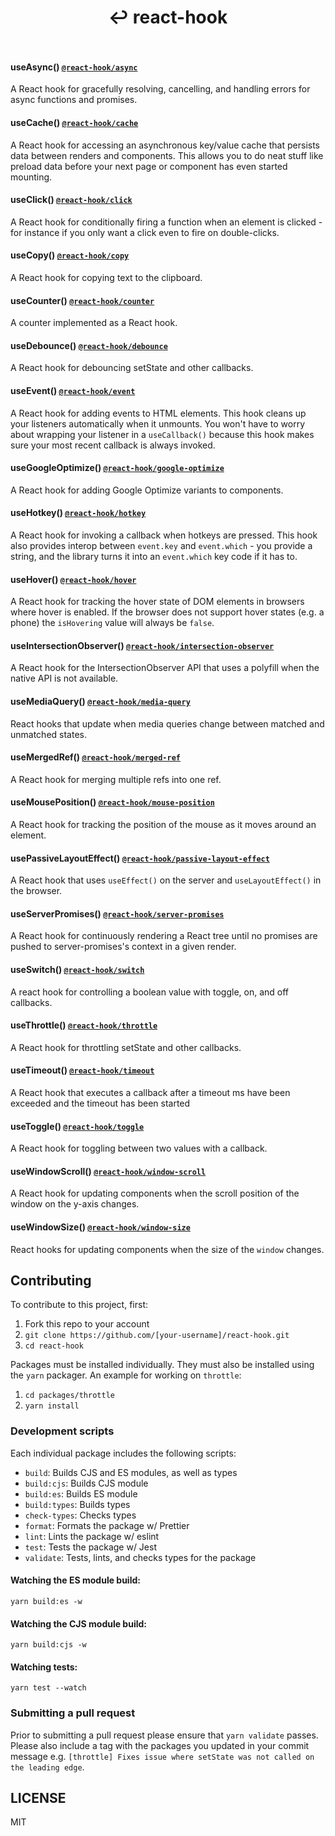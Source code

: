 <div align="center">
  <h1 align="center">
    ↩ react-hook
    <br>
    <br>
  </h1>
</div>

#### useAsync() [`@react-hook/async`](packages/async)

A React hook for gracefully resolving, cancelling, and handling errors for async functions
and promises.

#### useCache() [`@react-hook/cache`](packages/cache)

A React hook for accessing an asynchronous key/value cache that persists data between renders and
components. This allows you to do neat stuff like preload data before your next
page or component has even started mounting.

#### useClick() [`@react-hook/click`](packages/click)

A React hook for conditionally firing a function when an element is
clicked - for instance if you only want a click even to fire on
double-clicks.

#### useCopy() [`@react-hook/copy`](packages/copy)

A React hook for copying text to the clipboard.

#### useCounter() [`@react-hook/counter`](packages/counter)

A counter implemented as a React hook.

#### useDebounce() [`@react-hook/debounce`](packages/debounce)

A React hook for debouncing setState and other callbacks.

#### useEvent() [`@react-hook/event`](packages/event)

A React hook for adding events to HTML elements. This hook cleans up your listeners
automatically when it unmounts. You won't have to worry about wrapping your
listener in a `useCallback()` because this hook makes sure your most recent callback
is always invoked.

#### useGoogleOptimize() [`@react-hook/google-optimize`](packages/google-optimize)

A React hook for adding Google Optimize variants to components.

#### useHotkey() [`@react-hook/hotkey`](packages/hotkey)

A React hook for invoking a callback when hotkeys are pressed. This hook also
provides interop between `event.key` and `event.which` - you provide a string, and
the library turns it into an `event.which` key code if it has to.

#### useHover() [`@react-hook/hover`](packages/hover)

A React hook for tracking the hover state of DOM elements in browsers
where hover is enabled. If the browser does not support hover states
(e.g. a phone) the `isHovering` value will always be `false`.

#### useIntersectionObserver() [`@react-hook/intersection-observer`](packages/intersection-observer)

A React hook for the IntersectionObserver API that uses a polyfill when the native API is not available.

#### useMediaQuery() [`@react-hook/media-query`](packages/media-query)

React hooks that update when media queries change between matched and unmatched states.

#### useMergedRef() [`@react-hook/merged-ref`](packages/merged-ref)

A React hook for merging multiple refs into one ref.

#### useMousePosition() [`@react-hook/mouse-position`](packages/mouse-position)

A React hook for tracking the position of the mouse as it moves around
an element.

#### usePassiveLayoutEffect() [`@react-hook/passive-layout-effect`](packages/passive-layout-effect)

A React hook that uses `useEffect()` on the server and `useLayoutEffect()` in the browser.

#### useServerPromises() [`@react-hook/server-promises`](packages/server-promises)

A React hook for continuously rendering a React tree until no promises are pushed to server-promises's
context in a given render.

#### useSwitch() [`@react-hook/switch`](packages/switch)

A react hook for controlling a boolean value with toggle, on, and off callbacks.

#### useThrottle() [`@react-hook/throttle`](packages/throttle)

A React hook for throttling setState and other callbacks.

#### useTimeout() [`@react-hook/timeout`](packages/timeout)

A React hook that executes a callback after a timeout ms have been exceeded and the timeout has been started

#### useToggle() [`@react-hook/toggle`](packages/toggle)

A React hook for toggling between two values with a callback.

#### useWindowScroll() [`@react-hook/window-scroll`](packages/window-scroll)

A React hook for updating components when the scroll position of the window
on the y-axis changes.

#### useWindowSize() [`@react-hook/window-size`](packages/window-size)

React hooks for updating components when the size of the `window`
changes.

## Contributing

To contribute to this project, first:

1. Fork this repo to your account
2. `git clone https://github.com/[your-username]/react-hook.git`
3. `cd react-hook`

Packages must be installed individually. They must also be installed using the `yarn` packager. An example for working on `throttle`:

1. `cd packages/throttle`
2. `yarn install`

### Development scripts

Each individual package includes the following scripts:

- `build`: Builds CJS and ES modules, as well as types
- `build:cjs`: Builds CJS module
- `build:es`: Builds ES module
- `build:types`: Builds types
- `check-types`: Checks types
- `format`: Formats the package w/ Prettier
- `lint`: Lints the package w/ eslint
- `test`: Tests the package w/ Jest
- `validate`: Tests, lints, and checks types for the package

#### Watching the ES module build:

`yarn build:es -w`

#### Watching the CJS module build:

`yarn build:cjs -w`

#### Watching tests:

`yarn test --watch`

### Submitting a pull request

Prior to submitting a pull request please ensure that `yarn validate` passes. Please also include a tag with the packages you updated in your commit message e.g. `[throttle] Fixes issue where setState was not called on the leading edge`.

## LICENSE

MIT
